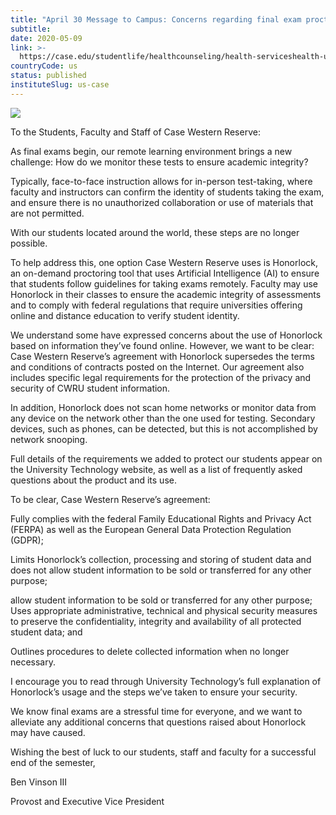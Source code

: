 ```yaml
---
title: "April 30 Message to Campus: Concerns regarding final exam proctoring"
subtitle: 
date: 2020-05-09
link: >-
  https://case.edu/studentlife/healthcounseling/health-serviceshealth-updatescovid-19-campus-communications/april-30-message-campus-concerns-regarding-final-exam-proctoring
countryCode: us
status: published
instituteSlug: us-case
---
```

![](https://case.edu/studentlife/healthcounseling/themes/custom/crew/images/CWRU-sign-logo.jpg)

To the Students, Faculty and Staff of Case Western Reserve:

As final exams begin, our remote learning environment brings a new challenge: How do we monitor these tests to ensure academic integrity?

Typically, face-to-face instruction allows for in-person test-taking, where faculty and instructors can confirm the identity of students taking the exam, and ensure there is no unauthorized collaboration or use of materials that are not permitted.

With our students located around the world, these steps are no longer possible.

To help address this, one option Case Western Reserve uses is Honorlock, an on-demand proctoring tool that uses Artificial Intelligence (AI) to ensure that students follow guidelines for taking exams remotely. Faculty may use Honorlock in their classes to ensure the academic integrity of assessments and to comply with federal regulations that require universities offering online and distance education to verify student identity.

We understand some have expressed concerns about the use of Honorlock based on information they’ve found online. However, we want to be clear: Case Western Reserve’s agreement with Honorlock supersedes the terms and conditions of contracts posted on the Internet. Our agreement also includes specific legal requirements for the protection of the privacy and security of CWRU student information.

In addition, Honorlock does not scan home networks or monitor data from any device on the network other than the one used for testing. Secondary devices, such as phones, can be detected, but this is not accomplished by network snooping.

Full details of the requirements we added to protect our students appear on the University Technology website, as well as a list of frequently asked questions about the product and its use.

To be clear, Case Western Reserve’s agreement:

Fully complies with the federal Family Educational Rights and Privacy Act (FERPA) as well as the European General Data Protection Regulation (GDPR);

Limits Honorlock’s collection, processing and storing of student data and does not allow student information to be sold or transferred for any other purpose;

allow student information to be sold or transferred for any other purpose; Uses appropriate administrative, technical and physical security measures to preserve the confidentiality, integrity and availability of all protected student data; and

Outlines procedures to delete collected information when no longer necessary.

I encourage you to read through University Technology’s full explanation of Honorlock’s usage and the steps we’ve taken to ensure your security.

We know final exams are a stressful time for everyone, and we want to alleviate any additional concerns that questions raised about Honorlock may have caused.

Wishing the best of luck to our students, staff and faculty for a successful end of the semester,

Ben Vinson III

Provost and Executive Vice President